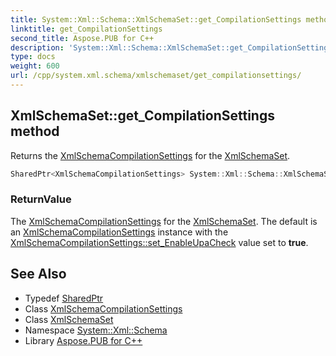 ```yaml
---
title: System::Xml::Schema::XmlSchemaSet::get_CompilationSettings method
linktitle: get_CompilationSettings
second_title: Aspose.PUB for C++
description: 'System::Xml::Schema::XmlSchemaSet::get_CompilationSettings method. Returns the XmlSchemaCompilationSettings for the XmlSchemaSet in C++.'
type: docs
weight: 600
url: /cpp/system.xml.schema/xmlschemaset/get_compilationsettings/
---
```

## XmlSchemaSet::get_CompilationSettings method


Returns the [XmlSchemaCompilationSettings](../../xmlschemacompilationsettings/) for the [XmlSchemaSet](../).

```cpp
SharedPtr<XmlSchemaCompilationSettings> System::Xml::Schema::XmlSchemaSet::get_CompilationSettings()
```


### ReturnValue

The [XmlSchemaCompilationSettings](../../xmlschemacompilationsettings/) for the [XmlSchemaSet](../). The default is an [XmlSchemaCompilationSettings](../../xmlschemacompilationsettings/) instance with the [XmlSchemaCompilationSettings::set_EnableUpaCheck](../../xmlschemacompilationsettings/set_enableupacheck/) value set to **true**.

## See Also

* Typedef [SharedPtr](../../../system/sharedptr/)
* Class [XmlSchemaCompilationSettings](../../xmlschemacompilationsettings/)
* Class [XmlSchemaSet](../)
* Namespace [System::Xml::Schema](../../)
* Library [Aspose.PUB for C++](../../../)
